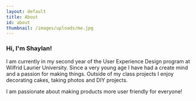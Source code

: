 ```yaml
---
layout: default
title: About
id: about
thumbnail: /images/uploads/me.jpg
---
```


<h3>Hi, I'm Shaylan!</h3>

I am currently in my second year of the User Experience Design program at Wilfrid Laurier University. Since a very young age I have had a create mind and a passion for making things. Outside of my class projects I enjoy decorating cakes, taking photos and DIY projects.

I am passionate about making products more user friendly for everyone!

